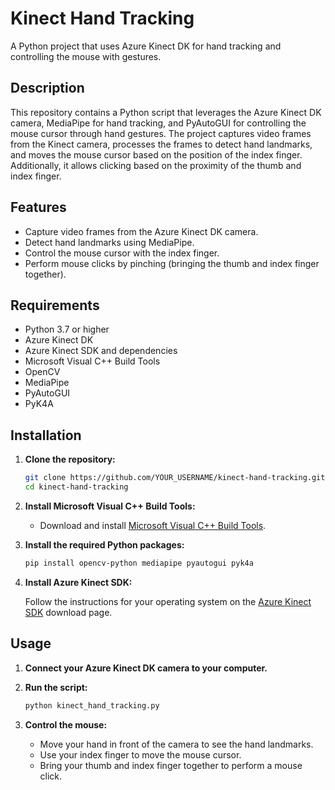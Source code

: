 # Kinect Hand Tracking

A Python project that uses Azure Kinect DK for hand tracking and controlling the mouse with gestures.

## Description

This repository contains a Python script that leverages the Azure Kinect DK camera, MediaPipe for hand tracking, and PyAutoGUI for controlling the mouse cursor through hand gestures. The project captures video frames from the Kinect camera, processes the frames to detect hand landmarks, and moves the mouse cursor based on the position of the index finger. Additionally, it allows clicking based on the proximity of the thumb and index finger.

## Features

- Capture video frames from the Azure Kinect DK camera.
- Detect hand landmarks using MediaPipe.
- Control the mouse cursor with the index finger.
- Perform mouse clicks by pinching (bringing the thumb and index finger together).

## Requirements

- Python 3.7 or higher
- Azure Kinect DK
- Azure Kinect SDK and dependencies
- Microsoft Visual C++ Build Tools
- OpenCV
- MediaPipe
- PyAutoGUI
- PyK4A

## Installation

1. **Clone the repository:**

    ```sh
    git clone https://github.com/YOUR_USERNAME/kinect-hand-tracking.git
    cd kinect-hand-tracking
    ```

2. **Install Microsoft Visual C++ Build Tools:**

    - Download and install [Microsoft Visual C++ Build Tools](https://visualstudio.microsoft.com/visual-cpp-build-tools/).

3. **Install the required Python packages:**

    ```sh
    pip install opencv-python mediapipe pyautogui pyk4a
    ```

4. **Install Azure Kinect SDK:**
   
   Follow the instructions for your operating system on the [Azure Kinect SDK](https://docs.microsoft.com/en-us/azure/kinect-dk/sdk-download) download page.

## Usage

1. **Connect your Azure Kinect DK camera to your computer.**

2. **Run the script:**

    ```sh
    python kinect_hand_tracking.py
    ```

3. **Control the mouse:**

    - Move your hand in front of the camera to see the hand landmarks.
    - Use your index finger to move the mouse cursor.
    - Bring your thumb and index finger together to perform a mouse click.
